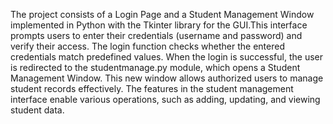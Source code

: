 The project consists of a Login Page and a Student Management Window implemented in Python with the Tkinter library for the GUI.This interface prompts users to enter their credentials (username and password) and verify their access. The login function checks whether the entered credentials match predefined values.
When the login is successful, the user is redirected to the studentmanage.py module, which opens a Student Management Window. This new window allows authorized users to manage student records effectively. The features in the student management interface enable various operations, such as adding, updating, and viewing student data.

​

